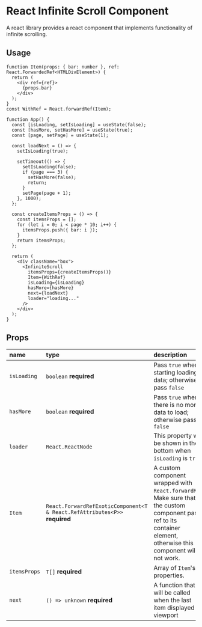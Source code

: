 # React Infinite Scroll Component

A react library provides a react component that implements functionality of infinite scrolling.

## Usage

```tsx
function Item(props: { bar: number }, ref: React.ForwardedRef<HTMLDivElement>) {
  return (
    <div ref={ref}>
      {props.bar}
    </div>
  );
}
const WithRef = React.forwardRef(Item);

function App() {
  const [isLoading, setIsLoading] = useState(false);
  const [hasMore, setHasMore] = useState(true);
  const [page, setPage] = useState(1);

  const loadNext = () => {
    setIsLoading(true);

    setTimeout(() => {
      setIsLoading(false);
      if (page === 3) {
        setHasMore(false);
        return;
      }
      setPage(page + 1);
    }, 1000);
  };

  const createItemsProps = () => {
    const itemsProps = [];
    for (let i = 0; i < page * 10; i++) {
      itemsProps.push({ bar: i });
    }
    return itemsProps;
  };

  return (
    <div className="box">
      <InfiniteScroll
        itemsProps={createItemsProps()}
        Item={WithRef}
        isLoading={isLoading}
        hasMore={hasMore}
        next={loadNext}
        loader="loading..."
      />
    </div>
  );
}
```

## Props

| name         | type                                                                       | description                                                                                                                                                        |
| :----------- | :------------------------------------------------------------------------- | :----------------------------------------------------------------------------------------------------------------------------------------------------------------- |
| `isLoading`  | `boolean` **required**                                                     | Pass `true` when starting loading data; otherwise pass `false`                                                                                                     |
| `hasMore`    | `boolean` **required**                                                     | Pass `true` when there is no more data to load; otherwise pass `false`                                                                                             |
| `loader`     | `React.ReactNode`                                                          | This property will be shown in the bottom when `isLoading` is `true`                                                                                               |
| `Item`       | `React.ForwardRefExoticComponent<T & React.RefAttributes<P>>` **required** | A custom component wrapped with `React.forwardRef`. Make sure that the custom component pass ref to its container element, otherwise this component will not work. |
| `itemsProps` | `T[]` **required**                                                         | Array of `Item`'s properties.                                                                                                                                      |
| `next`       | `() => unknown` **required**                                               | A function that will be called when the last item displayed in viewport                                                                                            |

